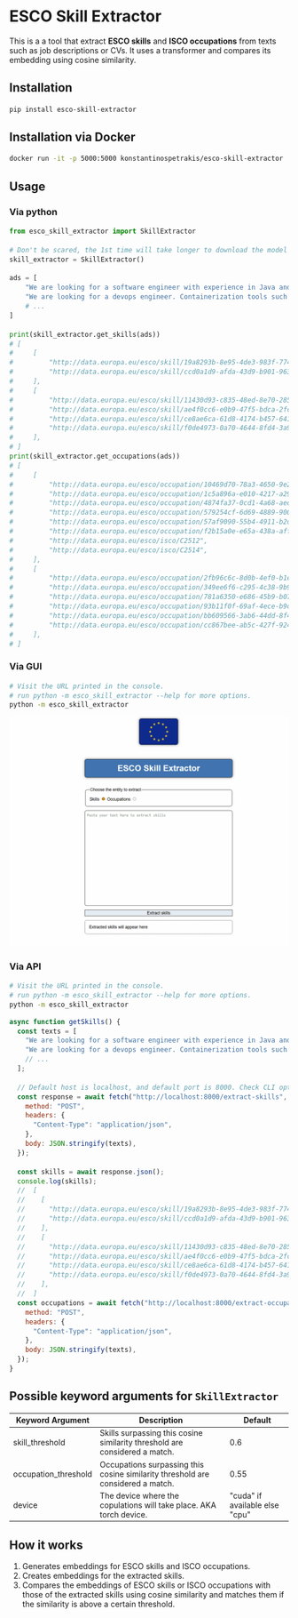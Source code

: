 # ESCO Skill Extractor

This is a a tool that extract **ESCO skills** and **ISCO occupations** from texts such as job descriptions or CVs. It uses a transformer and compares its embedding using cosine similarity.

## Installation

```bash
pip install esco-skill-extractor
```

## Installation via Docker

```bash
docker run -it -p 5000:5000 konstantinospetrakis/esco-skill-extractor 
```

## Usage

### Via python

```python
from esco_skill_extractor import SkillExtractor

# Don't be scared, the 1st time will take longer to download the model and create the embeddings.
skill_extractor = SkillExtractor()

ads = [
    "We are looking for a software engineer with experience in Java and Python.",
    "We are looking for a devops engineer. Containerization tools such as Docker is a must. AWS is a plus."
    # ...
]

print(skill_extractor.get_skills(ads))
# [
#     [
#         "http://data.europa.eu/esco/skill/19a8293b-8e95-4de3-983f-77484079c389",
#         "http://data.europa.eu/esco/skill/ccd0a1d9-afda-43d9-b901-96344886e14d",
#     ],
#     [
#         "http://data.europa.eu/esco/skill/11430d93-c835-48ed-8e70-285fa69c9ae6",
#         "http://data.europa.eu/esco/skill/ae4f0cc6-e0b9-47f5-bdca-2fc2e6316dce",
#         "http://data.europa.eu/esco/skill/ce8ae6ca-61d8-4174-b457-641de96cbff4",
#         "http://data.europa.eu/esco/skill/f0de4973-0a70-4644-8fd4-3a97080476f4",
#     ],
# ]
print(skill_extractor.get_occupations(ads))
# [
#     [
#         "http://data.europa.eu/esco/occupation/10469d70-78a3-4650-9e29-d04de13c62c1",
#         "http://data.europa.eu/esco/occupation/1c5a896a-e010-4217-a29a-c44db26e25da",
#         "http://data.europa.eu/esco/occupation/4874fa37-0cd1-4a68-aed8-a838851f242d",
#         "http://data.europa.eu/esco/occupation/579254cf-6d69-4889-9000-9c79dc568644",
#         "http://data.europa.eu/esco/occupation/57af9090-55b4-4911-b2d0-86db01c00b02",
#         "http://data.europa.eu/esco/occupation/f2b15a0e-e65a-438a-affb-29b9d50b77d1",
#         "http://data.europa.eu/esco/isco/C2512",
#         "http://data.europa.eu/esco/isco/C2514",
#     ],
#     [
#         "http://data.europa.eu/esco/occupation/2fb96c6c-8d0b-4ef0-b1ee-3e493305e4eb",
#         "http://data.europa.eu/esco/occupation/349ee6f6-c295-4c38-9b98-48765b55280e",
#         "http://data.europa.eu/esco/occupation/781a6350-e686-45b9-b075-e4c8d5a05ff7",
#         "http://data.europa.eu/esco/occupation/93b11f0f-69af-4ece-b9da-f29aab7d38d3",
#         "http://data.europa.eu/esco/occupation/bb609566-3ab6-44dd-8f48-cf0b15b96827",
#         "http://data.europa.eu/esco/occupation/cc867bee-ab5c-427f-9244-f7a204d9574b",
#     ],
# ]
```

### Via GUI

```bash
# Visit the URL printed in the console.
# run python -m esco_skill_extractor --help for more options.
python -m esco_skill_extractor
```

<img src="docs/gui.gif">

### Via API

```bash
# Visit the URL printed in the console.
# run python -m esco_skill_extractor --help for more options.
python -m esco_skill_extractor
```

```js
async function getSkills() {
  const texts = [
    "We are looking for a software engineer with experience in Java and Python.",
    "We are looking for a devops engineer. Containerization tools such as Docker is a must. AWS is a plus.",
    // ...
  ];

  // Default host is localhost, and default port is 8000. Check CLI options for more.
  const response = await fetch("http://localhost:8000/extract-skills", {
    method: "POST",
    headers: {
      "Content-Type": "application/json",
    },
    body: JSON.stringify(texts),
  });

  const skills = await response.json();
  console.log(skills);
  //  [
  //    [
  //      "http://data.europa.eu/esco/skill/19a8293b-8e95-4de3-983f-77484079c389",
  //      "http://data.europa.eu/esco/skill/ccd0a1d9-afda-43d9-b901-96344886e14d",
  //    ],
  //    [
  //      "http://data.europa.eu/esco/skill/11430d93-c835-48ed-8e70-285fa69c9ae6",
  //      "http://data.europa.eu/esco/skill/ae4f0cc6-e0b9-47f5-bdca-2fc2e6316dce",
  //      "http://data.europa.eu/esco/skill/ce8ae6ca-61d8-4174-b457-641de96cbff4",
  //      "http://data.europa.eu/esco/skill/f0de4973-0a70-4644-8fd4-3a97080476f4",
  //    ],
  //  ]
  const occupations = await fetch("http://localhost:8000/extract-occupations", {
    method: "POST",
    headers: {
      "Content-Type": "application/json",
    },
    body: JSON.stringify(texts),
  });
}
```

## Possible keyword arguments for `SkillExtractor`

| Keyword Argument     | Description                                                                     | Default                        |
| -------------------- | ------------------------------------------------------------------------------- | ------------------------------ |
| skill_threshold      | Skills surpassing this cosine similarity threshold are considered a match.      | 0.6                            |
| occupation_threshold | Occupations surpassing this cosine similarity threshold are considered a match. | 0.55                           |
| device               | The device where the copulations will take place. AKA torch device.             | "cuda" if available else "cpu" |

## How it works

1. Generates embeddings for ESCO skills and ISCO occupations.
2. Creates embeddings for the extracted skills.
3. Compares the embeddings of ESCO skills or ISCO occupations with those of the extracted skills using cosine similarity and matches them if the similarity is above a certain threshold.
